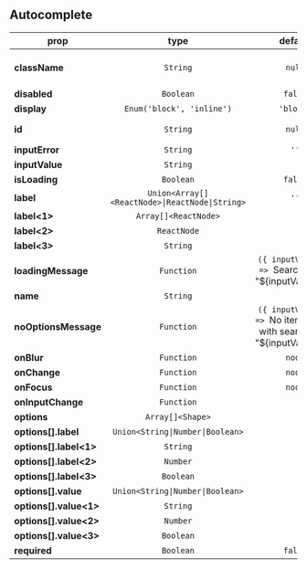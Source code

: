 ## Autocomplete

prop | type | default | required | description
---- | :----: | :-------: | :--------: | -----------
**className** | `String` | `null` | :x: | Additional class names
**disabled** | `Boolean` | `false` | :x: | 
**display** | `Enum('block', 'inline')` | `'block'` | :x: | 
**id** | `String` | `null` | :x: | HTML id attribute
**inputError** | `String` | `''` | :x: | 
**inputValue** | `String` |  | :white_check_mark: | 
**isLoading** | `Boolean` | `false` | :x: | 
**label** | `Union<Array[]<ReactNode>\|ReactNode\|String>` | `''` | :x: | 
**label<1>** | `Array[]<ReactNode>` |  | :x: | 
**label<2>** | `ReactNode` |  | :x: | 
**label<3>** | `String` |  | :x: | 
**loadingMessage** | `Function` | `({ inputValue }) => `Searching for "${inputValue}"...`` | :x: | 
**name** | `String` |  | :white_check_mark: | 
**noOptionsMessage** | `Function` | `({ inputValue }) => `No items found with search term "${inputValue}"...`` | :x: | 
**onBlur** | `Function` | `noop` | :x: | 
**onChange** | `Function` | `noop` | :x: | 
**onFocus** | `Function` | `noop` | :x: | 
**onInputChange** | `Function` |  | :white_check_mark: | 
**options** | `Array[]<Shape>` |  | :white_check_mark: | 
**options[].label** | `Union<String\|Number\|Boolean>` |  | :x: | 
**options[].label<1>** | `String` |  | :x: | 
**options[].label<2>** | `Number` |  | :x: | 
**options[].label<3>** | `Boolean` |  | :x: | 
**options[].value** | `Union<String\|Number\|Boolean>` |  | :x: | 
**options[].value<1>** | `String` |  | :x: | 
**options[].value<2>** | `Number` |  | :x: | 
**options[].value<3>** | `Boolean` |  | :x: | 
**required** | `Boolean` | `false` | :x: | 

